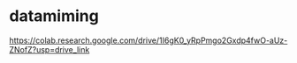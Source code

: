# datamiming
https://colab.research.google.com/drive/1I6gK0_yRpPmgo2Gxdp4fwO-aUz-ZNofZ?usp=drive_link
